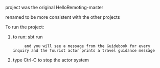 
project was the original HelloRemoting-master

renamed to be more consistent with the other projects

To run the project:

1.  to run:  sbt run
             
			 and you will see a message from the Guidebook for every inquiry and the Tourist actor prints a travel guidance message

2.  type Ctrl-C to stop the actor system


